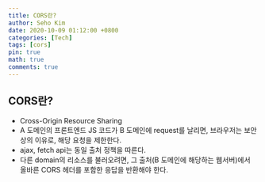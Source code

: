 ```yaml
---
title: CORS란?
author: Seho Kim
date: 2020-10-09 01:12:00 +0800
categories: [Tech]
tags: [cors]
pin: true
math: true
comments: true
---
```


## **CORS란?**
- Cross-Origin Resource Sharing
- A 도메인의 프론트엔드 JS 코드가 B 도메인에 request를 날리면, 브라우저는 보안상의 이유로, 해당 요청을 제한한다.
- ajax, fetch api는 동일 출처 정책을 따른다.
- 다른 domain의 리소스를 불러오려면, 그 출처(B 도메인에 해당하는 웹서버)에서 올바른 CORS 헤더를 포함한 응답을 반환해야 한다.
